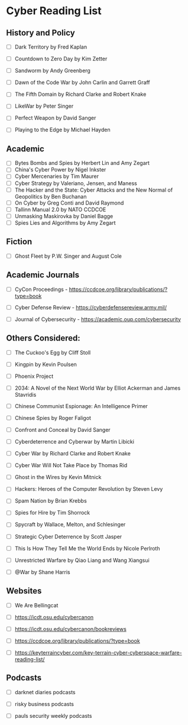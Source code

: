 # Cyber Reading List


## History and Policy
- [ ] Dark Territory by Fred Kaplan
- [ ] Countdown to Zero Day by Kim Zetter
- [ ] Sandworm by Andy Greenberg
- [ ] Dawn of the Code War by John Carlin and Garrett Graff
- [ ] The Fifth Domain by Richard Clarke and Robert Knake
- [ ] LikeWar by Peter Singer
- [ ] Perfect Weapon by David Sanger
- [ ] Playing to the Edge by Michael Hayden


## Academic
- [ ] Bytes Bombs and Spies by Herbert Lin and Amy Zegart
- [ ] China's Cyber Power by Nigel Inkster
- [ ] Cyber Mercenaries by Tim Maurer
- [ ] Cyber Strategy by Valeriano, Jensen, and Maness
- [ ] The Hacker and the State: Cyber Attacks and the New Normal of Geopolitics by Ben Buchanan
- [ ] On Cyber by Greg Conti and David Raymond
- [ ] Tallinn Manual 2.0 by NATO CCDCOE
- [ ] Unmasking Maskirovka by Daniel Bagge
- [ ] Spies Lies and Algorithms by Amy Zegart

## Fiction
- [ ] Ghost Fleet by P.W. Singer and August Cole


## Academic Journals
- [ ] CyCon Proceedings - https://ccdcoe.org/library/publications/?type=book
- [ ] Cyber Defense Review - https://cyberdefensereview.army.mil/
- [ ] Journal of Cybersecurity - https://academic.oup.com/cybersecurity



## Others Considered:
- [ ] The Cuckoo's Egg by Cliff Stoll
- [ ] Kingpin by Kevin Poulsen
- [ ] Phoenix Project
- [ ] 2034: A Novel of the Next World War by Elliot Ackerman and James Stavridis
- [ ] Chinese Communist Espionage: An Intelligence Primer
- [ ] Chinese Spies by Roger Faligot
- [ ] Confront and Conceal by David Sanger
- [ ] Cyberdeterrence and Cyberwar by Martin Libicki
- [ ] Cyber War by Richard Clarke and Robert Knake
- [ ] Cyber War Will Not Take Place by Thomas Rid
- [ ] Ghost in the Wires by Kevin Mitnick
- [ ] Hackers: Heroes of the Computer Revolution by Steven Levy
- [ ] Spam Nation by Brian Krebbs
- [ ] Spies for Hire by Tim Shorrock
- [ ] Spycraft by Wallace, Melton, and Schlesinger
- [ ] Strategic Cyber Deterrence by Scott Jasper
- [ ] This Is How They Tell Me the World Ends by Nicole Perlroth
- [ ] Unrestricted Warfare by Qiao Liang and Wang Xiangsui
- [ ] @War by Shane Harris


## Websites
- [ ] We Are Bellingcat
- [ ] https://icdt.osu.edu/cybercanon
- [ ] https://icdt.osu.edu/cybercanon/bookreviews
- [ ] https://ccdcoe.org/library/publications/?type=book
- [ ] https://keyterraincyber.com/key-terrain-cyber-cyberspace-warfare-reading-list/



## Podcasts
- [ ] darknet diaries podcasts
- [ ] risky business podcasts
- [ ] pauls security weekly podcasts

